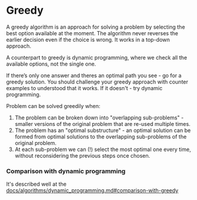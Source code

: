 # Greedy

A greedy algorithm is an approach for solving a problem by selecting the best option available at the moment.
The algorithm never reverses the earlier decision even if the choice is wrong.
It works in a top-down approach.

A counterpart to greedy is dynamic programming, where we check all the available options, not the single one.

If there’s only one answer and theres an optimal path you see - go for a greedy solution.
You should challenge your greedy approach with counter examples to understood that it works.
If it doesn't - try dynamic programming.

Problem can be solved greedily when:
1. The problem can be broken down into "overlapping sub-problems" - smaller versions of the original problem that are re-used multiple times.
2. The problem has an "optimal substructure" - an optimal solution can be formed from optimal solutions to the overlapping sub-problems of the original problem.
3. At each sub-problem we can (!) select the most optimal one every time, without reconsidering the previous steps once chosen.

### Comparison with dynamic programming

It's described well at the [docs/algorithms/dynamic_programming.md#comparison-with-greedy](./dynamic_programming.md#comparison-with-greedy)
